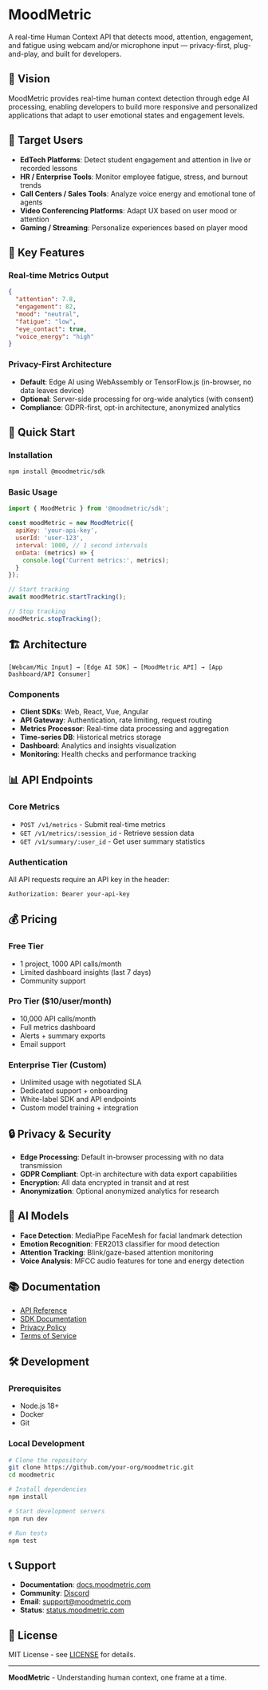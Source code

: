 # MoodMetric

A real-time Human Context API that detects mood, attention, engagement, and fatigue using webcam and/or microphone input — privacy-first, plug-and-play, and built for developers.

## 🎯 Vision

MoodMetric provides real-time human context detection through edge AI processing, enabling developers to build more responsive and personalized applications that adapt to user emotional states and engagement levels.

## 👤 Target Users

- **EdTech Platforms**: Detect student engagement and attention in live or recorded lessons
- **HR / Enterprise Tools**: Monitor employee fatigue, stress, and burnout trends
- **Call Centers / Sales Tools**: Analyze voice energy and emotional tone of agents
- **Video Conferencing Platforms**: Adapt UX based on user mood or attention
- **Gaming / Streaming**: Personalize experiences based on player mood

## 🔑 Key Features

### Real-time Metrics Output
```json
{
  "attention": 7.8,
  "engagement": 82,
  "mood": "neutral",
  "fatigue": "low",
  "eye_contact": true,
  "voice_energy": "high"
}
```

### Privacy-First Architecture
- **Default**: Edge AI using WebAssembly or TensorFlow.js (in-browser, no data leaves device)
- **Optional**: Server-side processing for org-wide analytics (with consent)
- **Compliance**: GDPR-first, opt-in architecture, anonymized analytics

## 🚀 Quick Start

### Installation

```bash
npm install @moodmetric/sdk
```

### Basic Usage

```javascript
import { MoodMetric } from '@moodmetric/sdk';

const moodMetric = new MoodMetric({
  apiKey: 'your-api-key',
  userId: 'user-123',
  interval: 1000, // 1 second intervals
  onData: (metrics) => {
    console.log('Current metrics:', metrics);
  }
});

// Start tracking
await moodMetric.startTracking();

// Stop tracking
moodMetric.stopTracking();
```

## 🏗️ Architecture

```
[Webcam/Mic Input] → [Edge AI SDK] → [MoodMetric API] → [App Dashboard/API Consumer]
```

### Components
- **Client SDKs**: Web, React, Vue, Angular
- **API Gateway**: Authentication, rate limiting, request routing
- **Metrics Processor**: Real-time data processing and aggregation
- **Time-series DB**: Historical metrics storage
- **Dashboard**: Analytics and insights visualization
- **Monitoring**: Health checks and performance tracking

## 📊 API Endpoints

### Core Metrics
- `POST /v1/metrics` - Submit real-time metrics
- `GET /v1/metrics/:session_id` - Retrieve session data
- `GET /v1/summary/:user_id` - Get user summary statistics

### Authentication
All API requests require an API key in the header:
```
Authorization: Bearer your-api-key
```

## 💰 Pricing

### Free Tier
- 1 project, 1000 API calls/month
- Limited dashboard insights (last 7 days)
- Community support

### Pro Tier ($10/user/month)
- 10,000 API calls/month
- Full metrics dashboard
- Alerts + summary exports
- Email support

### Enterprise Tier (Custom)
- Unlimited usage with negotiated SLA
- Dedicated support + onboarding
- White-label SDK and API endpoints
- Custom model training + integration

## 🔒 Privacy & Security

- **Edge Processing**: Default in-browser processing with no data transmission
- **GDPR Compliant**: Opt-in architecture with data export capabilities
- **Encryption**: All data encrypted in transit and at rest
- **Anonymization**: Optional anonymized analytics for research

## 🧠 AI Models

- **Face Detection**: MediaPipe FaceMesh for facial landmark detection
- **Emotion Recognition**: FER2013 classifier for mood detection
- **Attention Tracking**: Blink/gaze-based attention monitoring
- **Voice Analysis**: MFCC audio features for tone and energy detection

## 📚 Documentation

- [API Reference](./docs/api.md)
- [SDK Documentation](./docs/sdk.md)
- [Privacy Policy](./docs/privacy.md)
- [Terms of Service](./docs/terms.md)

## 🛠️ Development

### Prerequisites
- Node.js 18+
- Docker
- Git

### Local Development
```bash
# Clone the repository
git clone https://github.com/your-org/moodmetric.git
cd moodmetric

# Install dependencies
npm install

# Start development servers
npm run dev

# Run tests
npm test
```

## 📞 Support

- **Documentation**: [docs.moodmetric.com](https://docs.moodmetric.com)
- **Community**: [Discord](https://discord.gg/moodmetric)
- **Email**: support@moodmetric.com
- **Status**: [status.moodmetric.com](https://status.moodmetric.com)

## 📄 License

MIT License - see [LICENSE](./LICENSE) for details.

---

**MoodMetric** - Understanding human context, one frame at a time.
